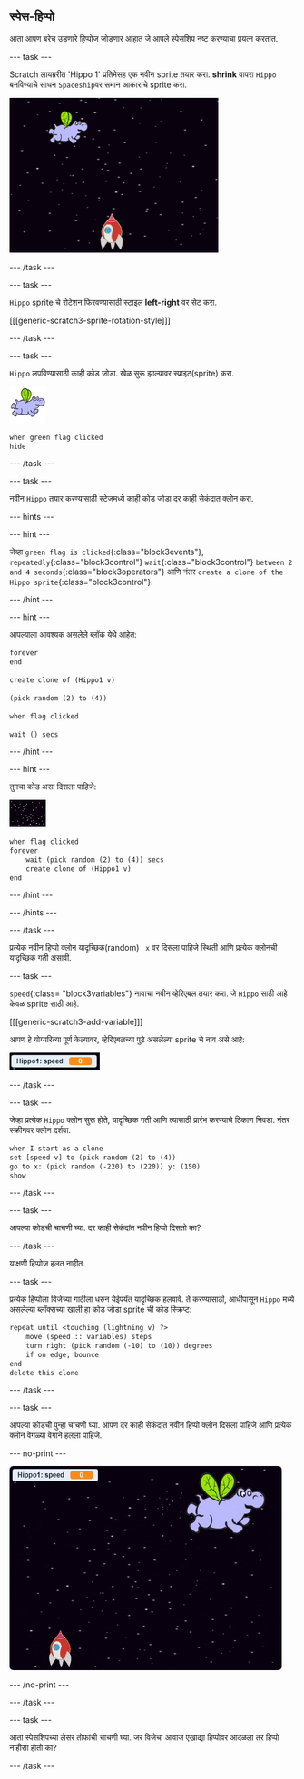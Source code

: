 ## स्पेस-हिप्पो

आता आपण बरेच उडणारे हिप्पोज जोडणार आहात जे आपले स्पेसशिप नष्ट करण्याचा प्रयत्न करतात.

\--- task \---

Scratch लायब्ररीत 'Hippo 1' प्रतिमेसह एक नवीन sprite तयार करा. **shrink** वापरा `Hippo` बनविण्याचे साधन `Spaceship`वर समान आकाराचे sprite करा.

![screenshot](images/invaders-hippo.png)

\--- /task \---

\--- task \---

`Hippo` sprite चे रोटेशन फिरवण्यासाठी स्टाइल **left-right** वर सेट करा.

[[[generic-scratch3-sprite-rotation-style]]]

\--- /task \---

\--- task \---

`Hippo` लपविण्यासाठी काही कोड जोडा. खेळ सुरू झाल्यावर स्प्राइट(sprite) करा.

![hippo sprite](images/hippo-sprite.png)

```blocks3
when green flag clicked
hide
```

\--- /task \---

\--- task \---

नवीन `Hippo` तयार करण्यासाठी स्टेजमध्ये काही कोड जोडा दर काही सेकंदात क्लोन करा.

\--- hints \---

\--- hint \---

जेव्हा `green flag is clicked`{:class="block3events"}, `repeatedly`{:class="block3control"} `wait`{:class="block3control"} `between 2 and 4 seconds`{:class="block3operators"} आणि नंतर `create a clone of the Hippo sprite`{:class="block3control"}.

\--- /hint \---

\--- hint \---

आपल्याला आवश्यक असलेले ब्लॉक येथे आहेत:

```blocks3
forever
end

create clone of (Hippo1 v)

(pick random (2) to (4))

when flag clicked

wait () secs
```

\--- /hint \---

\--- hint \---

तुमचा कोड असा दिसला पाहिजे:

![stage sprite](images/stage-sprite.png)

```blocks3
when flag clicked
forever
    wait (pick random (2) to (4)) secs
    create clone of (Hippo1 v)
end
```

\--- /hint \---

\--- /hints \---

\--- /task \---

प्रत्येक नवीन हिप्पो क्लोन यादृच्छिक(random) ` x` वर दिसला पाहिजे स्थिती आणि प्रत्येक क्लोनची यादृच्छिक गती असावी.

\--- task \---

`speed`{:class= "block3variables"} नावाचा नवीन व्हेरिएबल तयार करा. जे `Hippo` साठी आहे केवळ sprite साठी आहे.

[[[generic-scratch3-add-variable]]]

आपण हे योग्यरित्या पूर्ण केल्यावर, व्हेरिएबलच्या पुढे असलेल्या sprite चे नाव असे आहे:

![screenshot](images/invaders-var-test.png)

\--- /task \---

\--- task \---

जेव्हा प्रत्येक `Hippo` क्लोन सुरू होते, यादृच्छिक गती आणि त्यासाठी प्रारंभ करण्याचे ठिकाण निवडा. नंतर स्क्रीनवर क्लोन दर्शवा.

```blocks3
when I start as a clone
set [speed v] to (pick random (2) to (4))
go to x: (pick random (-220) to (220)) y: (150)
show
```

\--- /task \---

\--- task \---

आपल्या कोडची चाचणी घ्या. दर काही सेकंदांत नवीन हिप्पो दिसतो का?

\--- /task \---

याक्षणी हिप्पोज हलत नाहीत.

\--- task \---

प्रत्येक हिप्पोला विजेच्या गाठीला धरुन येईपर्यंत यादृच्छिक हलवावे. ते करण्यासाठी, आधीपासून `Hippo` मध्ये असलेल्या ब्लॉक्सच्या खाली हा कोड जोडा sprite ची कोड स्क्रिप्ट:

```blocks3
repeat until <touching (lightning v) ?>
    move (speed :: variables) steps
    turn right (pick random (-10) to (10)) degrees
    if on edge, bounce
end
delete this clone
```

\--- /task \---

\--- task \---

आपल्या कोडची पुन्हा चाचणी घ्या. आपण दर काही सेकंदात नवीन हिप्पो क्लोन दिसला पाहिजे आणि प्रत्येक क्लोन वेगळ्या वेगाने हलला पाहिजे.

\--- no-print \---

![screenshot](images/hippo-clones.gif)

\--- /no-print \---

\--- /task \---

\--- task \---

आता स्पेसशिपच्या लेसर तोफांची चाचणी घ्या. जर विजेचा आवाज एखाद्या हिप्पोवर आदळला तर हिप्पो नाहीसा होतो का?

\--- /task \---